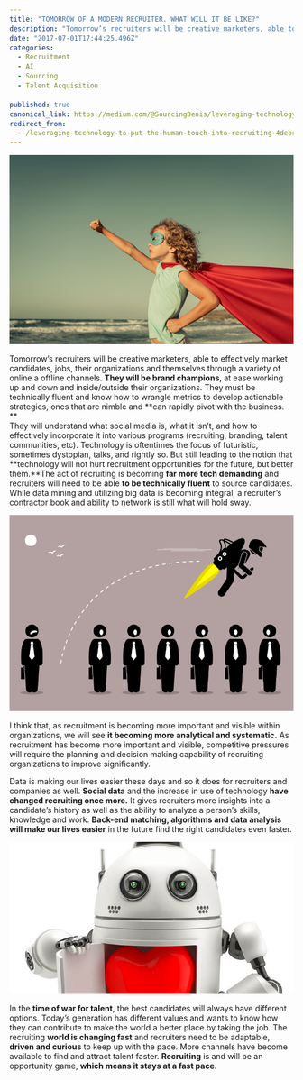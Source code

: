 ```yaml
---
title: "TOMORROW OF A MODERN RECRUITER. WHAT WILL IT BE LIKE?"
description: "Tomorrow’s recruiters will be creative marketers, able to effectively market candidates, jobs, their organizations and themselves through a variety of online a offline channels. They will be brand…"
date: "2017-07-01T17:44:25.496Z"
categories: 
  - Recruitment
  - AI
  - Sourcing
  - Talent Acquisition

published: true
canonical_link: https://medium.com/@SourcingDenis/leveraging-technology-to-put-the-human-touch-into-recruiting-4debc2afcbeb
redirect_from:
  - /leveraging-technology-to-put-the-human-touch-into-recruiting-4debc2afcbeb
---
```


![Leveraging technology to put the human touch into recruiting.](./asset-1.jpeg)

Tomorrow’s recruiters will be creative marketers, able to effectively market candidates, jobs, their organizations and themselves through a variety of online a offline channels. **They will be brand champions**, at ease working up and down and inside/outside their organizations. They must be technically fluent and know how to wrangle metrics to develop actionable strategies, ones that are nimble and **can rapidly pivot with the business.  
**  
They will understand what social media is, what it isn’t, and how to effectively incorporate it into various programs (recruiting, branding, talent communities, etc). Technology is oftentimes the focus of futuristic, sometimes dystopian, talks, and rightly so. But still leading to the notion that **technology will not hurt recruitment opportunities for the future, but better them.**The act of recruiting is becoming **far more tech demanding** and recruiters will need to be able **to be technically fluent** to source candidates. While data mining and utilizing big data is becoming integral, a recruiter’s contractor book and ability to network is still what will hold sway.

![](./asset-2.png)

I think that, as recruitment is becoming more important and visible within organizations, we will see **it becoming more analytical and systematic.** As recruitment has become more important and visible, competitive pressures will require the planning and decision making capability of recruiting organizations to improve significantly.

Data is making our lives easier these days and so it does for recruiters and companies as well. **Social data** and the increase in use of technology **have changed recruiting once more.** It gives recruiters more insights into a candidate’s history as well as the ability to analyze a person’s skills, knowledge and work. **Back-end matching, algorithms and data analysis will make our lives easier** in the future find the right candidates even faster.

![](./asset-3.jpeg)

In the **time of war for talent**, the best candidates will always have different options. Today’s generation has different values and wants to know how they can contribute to make the world a better place by taking the job. The recruiting **world is changing fast** and recruiters need to be adaptable, **driven and curious** to keep up with the pace. More channels have become available to find and attract talent faster. **Recruiting** is and will be an opportunity game, **which means it stays at a fast pace.**
